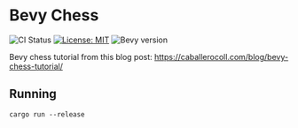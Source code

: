 # Bevy Chess

![CI Status](https://github.com/Rubixdarcy/bevy_chess/actions/workflows/rust.yml/badge.svg)
[![License: MIT](https://img.shields.io/badge/License-MIT-yellow.svg)](https://opensource.org/licenses/MIT)
![Bevy version](https://img.shields.io/badge/Bevy-0.5-green.svg)


Bevy chess tutorial from this blog post: https://caballerocoll.com/blog/bevy-chess-tutorial/

## Running
```
cargo run --release
```
